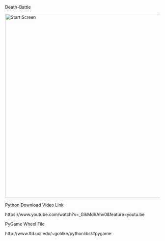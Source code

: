 <h> Death-Battle</h>

<img src="Startscreen.jpg" alt="Start Screen" style="width:600px;height403px;border:0;">
<p>Python Download Video Link<p>
<a>https://www.youtube.com/watch?v=_GikMdhAhv0&feature=youtu.be
<p>PyGame Wheel File<p>
<a>http://www.lfd.uci.edu/~gohlke/pythonlibs/#pygame
